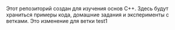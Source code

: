 Этот репозиторий создан для изучения основ C++. Здесь будут храниться примеры кода, домашние задания и эксперименты с ветками.
Это изменение для ветки test1
